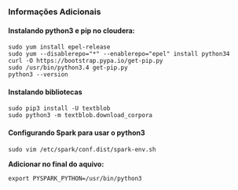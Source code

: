 ### Informações Adicionais
    
#### Instalando python3 e pip no cloudera:

    sudo yum install epel-release
    sudo yum --disablerepo="*" --enablerepo="epel" install python34
    curl -O https://bootstrap.pypa.io/get-pip.py
    sudo /usr/bin/python3.4 get-pip.py
    python3 --version

#### Instalando bibliotecas

    sudo pip3 install -U textblob
    sudo python3 -m textblob.download_corpora
    
#### Configurando Spark para usar o python3

    sudo vim /etc/spark/conf.dist/spark-env.sh
    
**Adicionar no final do aquivo:**

    export PYSPARK_PYTHON=/usr/bin/python3